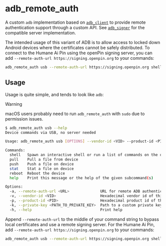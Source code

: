 # adb_remote_auth

A custom `adb` implementation based on [`adb_client`](https://github.com/cocool97/adb_client) to provide remote authentication support through a custom API. See [`adb_signer`](https://github.com/openaipin/adb_signer) for the compatible server implementation.

The intended usage of this variant of ADB is to allow access to locked down Android devices where the certificates cannot be safely distributed. To connect to the Humane Ai Pin using the openPin signing server, you can add `--remote-auth-url https://signing.openpin.org` to your commands:

```bash
adb_remote_auth usb --remote-auth-url https://signing.openpin.org shell ls
```


## Usage

Usage is quite simple, and tends to look like `adb`:

> [!WARNING]  
> macOS users probably need to run `adb_remote_auth` with `sudo` due to permission issues.

```bash
$ adb_remote_auth usb --help
Device commands via USB, no server needed

Usage: adb_remote_auth usb [OPTIONS] --vendor-id <VID> --product-id <PID> <COMMAND>

Commands:
  shell   Spawn an interactive shell or run a list of commands on the device
  pull    Pull a file from device
  push    Push a file on device
  stat    Stat a file on device
  reboot  Reboot the device
  help    Print this message or the help of the given subcommand(s)

Options:
  -a, --remote-auth-url <URL>              URL for remote ADB authentication
  -v, --vendor-id <VID>                    Hexadecimal vendor id of this USB device
  -p, --product-id <PID>                   Hexadecimal product id of this USB device
  -k, --private-key <PATH_TO_PRIVATE_KEY>  Path to a custom private key to use for authentication
  -h, --help                               Print help
```

Append `--remote-auth-url` to the middle of your command string to bypass local certificates and use a remote signing server. For the Humane Ai Pin, add `--remote-auth-url https://signing.openpin.org` to your commands:

```bash
adb_remote_auth usb --remote-auth-url https://signing.openpin.org shell ls
```
